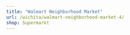 ```yaml
---
title: "Walmart Neighborhood Market"
url: /wichita/walmart-neighborhood-market-4/
shop: Supermarkt
---
```

